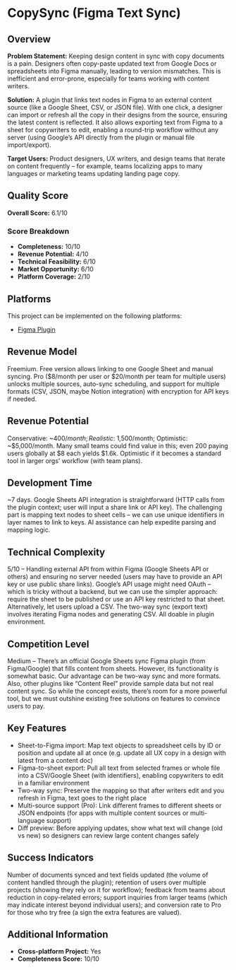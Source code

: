 # CopySync (Figma Text Sync)

## Overview
**Problem Statement:** Keeping design content in sync with copy documents is a pain. Designers often copy-paste updated text from Google Docs or spreadsheets into Figma manually, leading to version mismatches. This is inefficient and error-prone, especially for teams working with content writers.

**Solution:** A plugin that links text nodes in Figma to an external content source (like a Google Sheet, CSV, or JSON file). With one click, a designer can import or refresh all the copy in their designs from the source, ensuring the latest content is reflected. It also allows exporting text from Figma to a sheet for copywriters to edit, enabling a round-trip workflow without any server (using Google’s API directly from the plugin or manual file import/export).

**Target Users:** Product designers, UX writers, and design teams that iterate on content frequently – for example, teams localizing apps to many languages or marketing teams updating landing page copy.

## Quality Score
**Overall Score:** 6.1/10

### Score Breakdown
- **Completeness:** 10/10
- **Revenue Potential:** 4/10
- **Technical Feasibility:** 6/10
- **Market Opportunity:** 6/10
- **Platform Coverage:** 2/10

## Platforms
This project can be implemented on the following platforms:
- [Figma Plugin](./platforms/figma-plugin/)

## Revenue Model
Freemium. Free version allows linking to one Google Sheet and manual syncing. Pro ($8/month per user or $20/month per team for multiple users) unlocks multiple sources, auto-sync scheduling, and support for multiple formats (CSV, JSON, maybe Notion integration) with encryption for API keys if needed.

## Revenue Potential
Conservative: ~$400/month; Realistic: ~$1,500/month; Optimistic: ~$5,000/month. Many small teams could find value in this; even 200 paying users globally at $8 each yields $1.6k. Optimistic if it becomes a standard tool in larger orgs’ workflow (with team plans).

## Development Time
~7 days. Google Sheets API integration is straightforward (HTTP calls from the plugin context; user will input a share link or API key). The challenging part is mapping text nodes to sheet cells – we can use unique identifiers in layer names to link to keys. AI assistance can help expedite parsing and mapping logic.

## Technical Complexity
5/10 – Handling external API from within Figma (Google Sheets API or others) and ensuring no server needed (users may have to provide an API key or use public share links). Google’s API usage might need OAuth – which is tricky without a backend, but we can use the simpler approach: require the sheet to be published or use an API key restricted to that sheet. Alternatively, let users upload a CSV. The two-way sync (export text) involves iterating Figma nodes and generating CSV. All doable in plugin environment.

## Competition Level
Medium – There’s an official Google Sheets sync Figma plugin (from Figma/Google) that fills content from sheets. However, its functionality is somewhat basic. Our advantage can be two-way sync and more formats. Also, other plugins like “Content Reel” provide sample data but not real content sync. So while the concept exists, there’s room for a more powerful tool, but we must outshine existing free solutions on features to convince users to pay.

## Key Features
- Sheet-to-Figma import: Map text objects to spreadsheet cells by ID or position and update all at once (e.g. update all UX copy in a design with latest from a content doc)
- Figma-to-sheet export: Pull all text from selected frames or whole file into a CSV/Google Sheet (with identifiers), enabling copywriters to edit in a familiar environment
- Two-way sync: Preserve the mapping so that after writers edit and you refresh in Figma, text goes to the right place
- Multi-source support (Pro): Link different frames to different sheets or JSON endpoints (for apps with multiple content sources or multi-language support)
- Diff preview: Before applying updates, show what text will change (old vs new) so designers can review large content changes safely

## Success Indicators
Number of documents synced and text fields updated (the volume of content handled through the plugin); retention of users over multiple projects (showing they rely on it for workflow); feedback from teams about reduction in copy-related errors; support inquiries from larger teams (which may indicate interest beyond individual users); and conversion rate to Pro for those who try free (a sign the extra features are valued).

## Additional Information
- **Cross-platform Project:** Yes
- **Completeness Score:** 10/10

